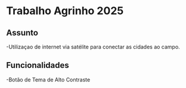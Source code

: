 # Trabalho Agrinho 2025

## Assunto
-Utilizaçao de internet via satélite para conectar as cidades ao campo.

## Funcionalidades
-Botão de Tema de Alto Contraste
